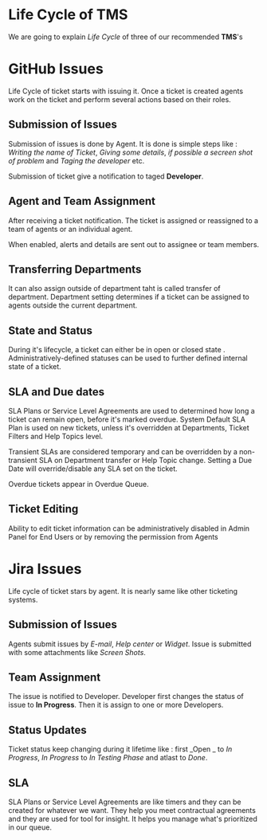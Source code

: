 <!-- Heading -->
# Life Cycle of TMS
 We are going to explain _Life Cycle_ of three of our recommended __TMS__'s

<!--GitGHub-->
# GitHub Issues
Life Cycle of ticket starts with issuing it. Once a ticket is created agents work on the ticket and perform several actions based on their roles.

## Submission of Issues
Submission of issues is done by Agent. It is done is simple steps like : _Writing the name of Ticket_, _Giving some details_, _if possible a secreen shot of problem_ and _Taging the developer_ etc.

Submission of ticket give a notification to taged __Developer__.

## Agent and Team Assignment
After receiving a ticket notification. The ticket is assigned or reassigned to a team of agents or an individual agent.

When enabled, alerts and details are sent out to assignee or team members.

## Transferring Departments
It can also assign outside of department taht is called transfer of department. Department setting determines if a ticket can be assigned to agents outside the current department.

## State and Status
During it's lifecycle, a ticket can either be in open or closed state . Administratively-defined statuses can be used to further defined internal state of a ticket.

## SLA and Due dates
SLA Plans or Service Level Agreements are used to determined how long a ticket can remain open, before it's marked overdue. System Default SLA Plan is used on new tickets, unless it's overridden at Departments, Ticket Filters and Help Topics level.

Transient SLAs are considered temporary and can be overridden by a non-transient SLA on Department transfer or Help Topic change. Setting a Due Date will override/disable any SLA set on the ticket.

Overdue tickets appear in Overdue Queue.

## Ticket Editing
Ability to edit ticket information can be administratively disabled in Admin Panel for End Users or by removing the permission from Agents

<!--Jira-->
# Jira Issues
Life cycle of ticket stars by agent. It is nearly same like other ticketing systems.

## Submission of Issues
Agents submit issues by _E-mail_, _Help center_ or _Widget_. Issue is submitted with some attachments like _Screen Shots_.

## Team Assignment
The issue is notified to Developer. Developer first changes the status of issue to __In Progress__. Then it is assign to one or more Developers.

## Status Updates
Ticket status keep changing during it lifetime like : first _Open _ to _In Progress_, _In Progress_ to _In Testing Phase_ and atlast to _Done_.

## SLA
SLA Plans or Service Level Agreements are like timers and they can be created for whatever we want. They help you meet contractual agreements and they are used for tool for insight. It helps you manage what's prioritized in our queue.